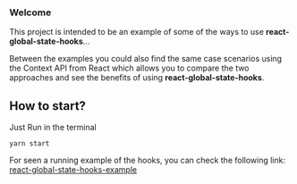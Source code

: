 ### Welcome

This project is intended to be an example of some of the ways to use **react-global-state-hooks**...

Between the examples you could also find the same case scenarios using the Context API from React which allows you to compare the two approaches and see the benefits of using **react-global-state-hooks**.

## How to start?

Just Run in the terminal

```
yarn start
```

For seen a running example of the hooks, you can check the following link: [react-global-state-hooks-example](https://johnny-quesada-developer.github.io/react-global-state-hooks-example/)
